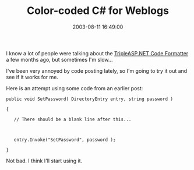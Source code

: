﻿---
layout: post
title: "Color-coded C# for Weblogs"
comments: false
date: 2003-08-11 16:49:00
categories:
 - Technology
subtext-id: 814a9097-f67a-4f78-b072-32214f5db776
alias: /blog/Color-coded-C-for-Weblogs.aspx
---


I know a lot of people were talking about the [TripleASP.NET Code Formatter](http://tripleasp.net/showcode.aspx) a few months ago, but sometimes I'm slow...

I've been very annoyed by code posting lately, so I'm going to try it out and see if it works for me.

Here is an attempt using some code from an earlier post:
    
    public void SetPassword( DirectoryEntry entry, string password )
      
    {
      
       // There should be a blank line after this...
      
    
      
       entry.Invoke("SetPassword", password );
      
    }  
    

Not bad. I think I'll start using it.  


  

